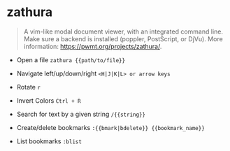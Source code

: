 # zathura
> A vim-like modal document viewer, with an integrated command line.
> Make sure a backend is installed (poppler, PostScript, or DjVu).
> More information: <https://pwmt.org/projects/zathura/>.

- Open a file
`zathura {{path/to/file}}`

- Navigate left/up/down/right
`<H|J|K|L> or arrow keys`

- Rotate
`r`

- Invert Colors
`Ctrl + R`

- Search for text by a given string
`/{{string}}`

- Create/delete bookmarks
`:{{bmark|bdelete}} {{bookmark_name}}`

- List bookmarks
`:blist`
